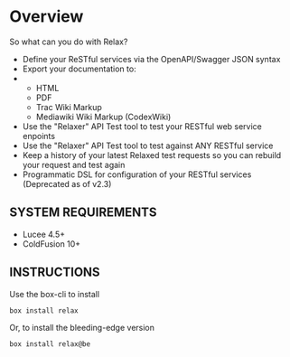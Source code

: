 # Overview

So what can you do with Relax?

* Define your ReSTful services via the OpenAPI/Swagger JSON syntax
* Export your documentation to: 
* * HTML
  * PDF
  * Trac Wiki Markup
  * Mediawiki Wiki Markup \(CodexWiki\)
* Use the "Relaxer" API Test tool to test your RESTful web service enpoints
* Use the "Relaxer" API Test tool to test against ANY RESTful service
* Keep a history of your latest Relaxed test requests so you can rebuild your request and test again
* Programmatic DSL for configuration of your RESTful services \(Deprecated as of v2.3\)

## SYSTEM REQUIREMENTS

* Lucee 4.5+
* ColdFusion 10+

## INSTRUCTIONS

Use the box-cli to install

`box install relax`

Or, to install the bleeding-edge version

`box install relax@be`

